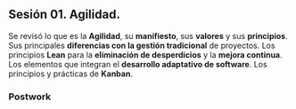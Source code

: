 ## Sesión 01. Agilidad.

Se revisó lo que es la **Agilidad**, su **manifiesto**, sus **valores** y sus **principios**. Sus principales **diferencias con la gestión tradicional** de proyectos. Los principios **Lean** para la **eliminación de desperdicios** y la **mejora continua**. Los elementos que integran el **desarrollo adaptativo de software**. Los principios y prácticas de **Kanban**.

### Postwork




